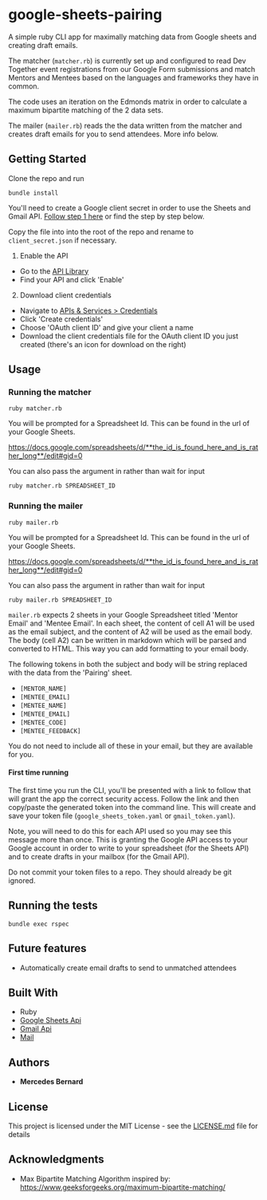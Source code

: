 # google-sheets-pairing

A simple ruby CLI app for maximally matching data from Google sheets and creating draft emails.

The matcher (`matcher.rb`) is currently set up and configured to read Dev Together event registrations from our Google Form submissions and match Mentors and Mentees based on the languages and frameworks they have in common.

The code uses an iteration on the Edmonds matrix in order to calculate a maximum bipartite matching of the 2 data sets.

The mailer (`mailer.rb`) reads the the data written from the matcher and creates draft emails for you to send attendees. More info below.

## Getting Started

Clone the repo and run 
```
bundle install
```

You'll need to create a Google client secret in order to use the Sheets and Gmail API. [Follow step 1 here](https://developers.google.com/sheets/api/quickstart/ruby) or find the step by step below.

Copy the file into into the root of the repo and rename to `client_secret.json` if necessary.

1. Enable the API
  - Go to the [API Library](https://console.developers.google.com/apis/library)
  - Find your API and click 'Enable'
2. Download client credentials
  - Navigate to [APIs & Services > Credentials](https://console.developers.google.com/apis/credentials)
  - Click 'Create credentials'
  - Choose 'OAuth client ID' and give your client a name
  - Download the client credentials file for the OAuth client ID you just created (there's an icon for download on the right)

## Usage

### Running the matcher
```
ruby matcher.rb
```

You will be prompted for a Spreadsheet Id. This can be found in the url of your Google Sheets.

https://docs.google.com/spreadsheets/d/**the_id_is_found_here_and_is_rather_long**/edit#gid=0

You can also pass the argument in rather than wait for input 
```
ruby matcher.rb SPREADSHEET_ID
```

### Running the mailer
```
ruby mailer.rb
```
You will be prompted for a Spreadsheet Id. This can be found in the url of your Google Sheets.

https://docs.google.com/spreadsheets/d/**the_id_is_found_here_and_is_rather_long**/edit#gid=0

You can also pass the argument in rather than wait for input 
```
ruby mailer.rb SPREADSHEET_ID
```

`mailer.rb` expects 2 sheets in your Google Spreadsheet titled 'Mentor Email' and 'Mentee Email'. In each sheet, the content of cell A1 will be used as the email subject, and the content of A2 will be used as the email body. The body (cell A2) can be written in markdown which will be parsed and converted to HTML. This way you can add formatting to your email body. 

The following tokens in both the subject and body will be string replaced with the data from the 'Pairing' sheet.
- `[MENTOR_NAME]`
- `[MENTEE_EMAIL]`
- `[MENTEE_NAME]`
- `[MENTEE_EMAIL]`
- `[MENTEE_CODE]`
- `[MENTEE_FEEDBACK]`

You do not need to include all of these in your email, but they are available for you.

#### First time running
The first time you run the CLI, you'll be presented with a link to follow that will grant the app the correct security access. Follow the link and then copy/paste the generated token into the command line. This will create and save your token file (`google_sheets_token.yaml` or `gmail_token.yaml`).

Note, you will need to do this for each API used so you may see this message more than once. This is granting the Google API access to your Google account in order to write to your spreadsheet (for the Sheets API) and to create drafts in your mailbox (for the Gmail API). 

Do not commit your token files to a repo. They should already be git ignored.

## Running the tests

```
bundle exec rspec
```

## Future features
- Automatically create email drafts to send to unmatched attendees

## Built With

* Ruby
* [Google Sheets Api](https://developers.google.com/sheets/api/samples/)
* [Gmail Api](https://developers.google.com/gmail/api/)
* [Mail](https://github.com/mikel/mail)


## Authors

* **Mercedes Bernard** 

## License

This project is licensed under the MIT License - see the [LICENSE.md](LICENSE.md) file for details

## Acknowledgments

* Max Bipartite Matching Algorithm inspired by: https://www.geeksforgeeks.org/maximum-bipartite-matching/
